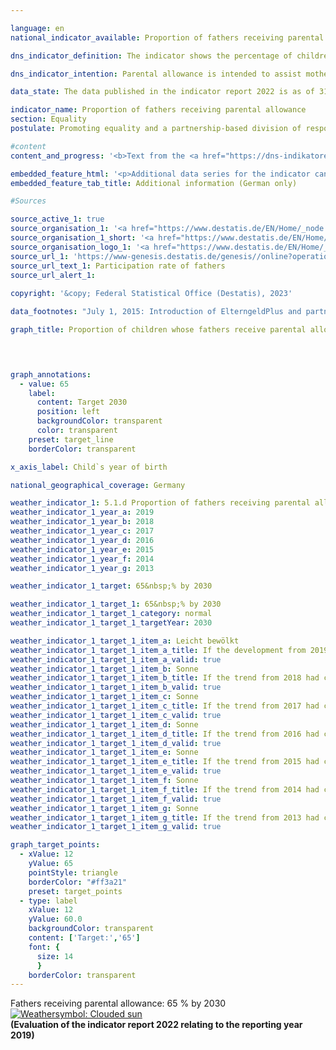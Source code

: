 ```yaml
---

language: en    
national_indicator_available: Proportion of fathers receiving parental allowance    

dns_indicator_definition: The indicator shows the percentage of children whose fathers receiving parental allowance.    

dns_indicator_intention: Parental allowance is intended to assist mothers and fathers in sharing their tasks in a spirit of partnership and in successfully reconciling work and family life. The introduction of parental allowance plus (ElterngeldPlus) and the partnership bonus (Partnerschaftsbonus) in particular are intended to keep driving social change in the stereotypical role models for mothers and fathers and ultimately to promote equality of opportunity in the labour market. For that reason, the German Federal Government has set itself the target of increasing the proportion of fathers receiving parental allowance to 65&nbsp;% by 2030.    

data_state: The data published in the indicator report 2022 is as of 31 October 2022. The data shown on this platform is updated regularly, so that more current data may be available online than published in the <a href="https://dns-indikatoren.de/en/publications_reports/">indicator report 2022</a>.    

indicator_name: Proportion of fathers receiving parental allowance    
section: Equality    
postulate: Promoting equality and a partnership-based division of responsibilities    

#content     
content_and_progress: '<b>Text from the <a href="https://dns-indikatoren.de/en/publications_reports/">Indicator Report 2022&nbsp;</a></b><br><br>The Federal Parental Allowance and Parental Leave Act (Bundeselterngeld- und Elternzeitgesetz) introduced parental allowance as a family benefit in respect of children born on or after 1&nbsp;January 2007. To be eligible, claimants must have a permanent or common residence in Germany, live in the same household as their child, look after and bring up that child themselves and not engage in paid employment or, as the case may be, in full-time paid employment. Mothers and fathers are equally entitled.<br><br>Even if the child is not his or her natural child, the spouse or civil partner of the natural mother or father may receive parental allowance if both spouses or partners live in the same household. In more than 99&nbsp;% of cases, however, the beneficiaries are the biological parents, so that in the following simplified reference is made to mothers and fathers.<br><br>The figure for fathers receiving a share of parental allowance represents the percentage of children whose fathers received parental allowance as a percentage of all children born in a particular year for whom parental allowance was received. The existing numbers are based on completed payments of parental allowances for children of a specific year of birth. As a result, the numbers can only be calculated two years after the end of the respective year of birth. For the children born in 2008, fathers received parental allowance in 21.2&nbsp;% of cases, and this figure rose to 43.5&nbsp;% by 2019. The proportion of children whose mothers received parental allowance in the same period was far higher, amounting to about 98&nbsp;% in every year.<br><br>Although the percentage of fathers receiving parental allowance increased over time, the average period for which they received the allowance declined slightly from 3.7&nbsp;months for children born in 2008&nbsp;to 3.3&nbsp;months for children born in 2019.<br><br>These two effects also impacted on the development of the overall average period for which parental allowance was received by all fathers, <abbr title="that is to say (id est)" tabindex="0">i.e.</abbr> including those who did not receive any allowance. At the same time, the increase in the percentage of fathers receiving the allowance outweighed the decline in the period of receipt. The average period for which fathers in general obtained parental allowance increased from 0.8&nbsp;of a month for children born in 2008&nbsp;to 1.4&nbsp;months for those born in 2019. By comparison, the average period for which mothers in general received parental allowance rose from 11.5&nbsp;months for children born in 2008&nbsp;to 13.5&nbsp;months for those born in 2019.<br><br>The indicator is based on data from the parental allowance statistics, in which all payments of personal allowance are recorded on a quarterly basis. The data relates in each case to the year of birth of the child for whom the allowance has been granted. The figure used to calculate the value of the indicator is the number of children for whom parental allowance was actually granted, not the total number of children born in Germany. This is intended to avoid the inclusion in the calculation of children for whom there is no entitlement to parental allowance, such as the children of foreign asylum-seekers.<br><br>It is not yet possible to differentiate precisely on the basis of the parental allowance statistics between types of partnership in which the eligible persons are living, <abbr title="that is to say (id est)" tabindex="0">i.e.</abbr> whether it is a same-sex partnership. Therefore, for the purpose of calculating the indicator, it is assumed for simplification that exactly one father is entitled to benefits for each child.<br><br>For children born before 1&nbsp;July 2015, the maximum period for which parental allowance could be received was 14&nbsp;months. Parents whose children were born on or after 1&nbsp;July 2015&nbsp;are able to choose between basic parental allowance, parental allowance plus or a combination of both and can also obtain an additional partnership bonus in the form of four extra monthly payments of parental allowance plus. As a result, the period of receipt can be considerably extended.'    

embedded_feature_html: '<p>Additional data series for the indicator can be found <a href="https://dnsTestEnvironment.github.io/dns-indicators/public/AddInfos/de/5_1_d.pdf" target="_blank" >here</a>.</p><br><small>Note: You can display the PDF document directly in your browser or download the PDF document and open it with a PDF reader of your choice. We will be happy to advise you.</small>'
embedded_feature_tab_title: Additional information (German only)    

#Sources    

source_active_1: true
source_organisation_1: '<a href="https://www.destatis.de/EN/Home/_node.html" target="_blank" onclick="return confirm_alert('')>Federal Statistical Office</a>'
source_organisation_1_short: '<a href="https://www.destatis.de/EN/Home/_node.html" target="_blank" onclick="return confirm_alert('')>Federal Statistical Office</a>'
source_organisation_logo_1: '<a href="https://www.destatis.de/EN/Home/_node.html" target="_blank" onclick="return confirm_alert('')><img src="www.dnsTestEnvironment.github.io/dns-indicators/public/OrgImgEn/destatis.png" alt="Federal Statistical Office" title=" Click here to visit the homepage of the organizationFederal Statistical Office" style="height:60px; width:148px; border: transparent"/></a>'
source_url_1: 'https://www-genesis.destatis.de/genesis//online?operation=table&code=22922-0011&bypass=true&levelindex=0&levelid=1660813986805#abreadcrumb&language=en'
source_url_text_1: Participation rate of fathers
source_url_alert_1: 
    
copyright: '&copy; Federal Statistical Office (Destatis), 2023'    

data_footnotes: "July 1, 2015: Introduction of ElterngeldPlus and partnership bonus.<br>• For the evaluation of all completed benefit payments for a specific birth period, the maxi-mum possible reference period must be taken into account, so that data can only be present-ed with a larger time lag."    

graph_title: Proportion of children whose fathers receive parental allowance    

    


graph_annotations:
  - value: 65
    label:
      content: Target 2030
      position: left
      backgroundColor: transparent
      color: transparent
    preset: target_line
    borderColor: transparent    

x_axis_label: Child`s year of birth    

national_geographical_coverage: Germany    

weather_indicator_1: 5.1.d Proportion of fathers receiving parental allowance
weather_indicator_1_year_a: 2019
weather_indicator_1_year_b: 2018
weather_indicator_1_year_c: 2017
weather_indicator_1_year_d: 2016
weather_indicator_1_year_e: 2015
weather_indicator_1_year_f: 2014
weather_indicator_1_year_g: 2013

weather_indicator_1_target: 65&nbsp;% by 2030

weather_indicator_1_target_1: 65&nbsp;% by 2030
weather_indicator_1_target_1_category: normal
weather_indicator_1_target_1_targetYear: 2030

weather_indicator_1_target_1_item_a: Leicht bewölkt
weather_indicator_1_target_1_item_a_title: If the development from 2019 had continued, the target had been missed by at least 5&nbsp;documentat%, but by a maximum of 20&nbsp;% of the difference between the target value and the value at that time.
weather_indicator_1_target_1_item_a_valid: true
weather_indicator_1_target_1_item_b: Sonne
weather_indicator_1_target_1_item_b_title: If the trend from 2018 had continued, the target value would have been reached or missed by less than 5% of the difference between the target value and the value at that time.
weather_indicator_1_target_1_item_b_valid: true
weather_indicator_1_target_1_item_c: Sonne
weather_indicator_1_target_1_item_c_title: If the trend from 2017 had continued, the target value would have been reached or missed by less than 5% of the difference between the target value and the value at that time.
weather_indicator_1_target_1_item_c_valid: true
weather_indicator_1_target_1_item_d: Sonne
weather_indicator_1_target_1_item_d_title: If the trend from 2016 had continued, the target value would have been reached or missed by less than 5% of the difference between the target value and the value at that time.
weather_indicator_1_target_1_item_d_valid: true
weather_indicator_1_target_1_item_e: Sonne
weather_indicator_1_target_1_item_e_title: If the trend from 2015 had continued, the target value would have been reached or missed by less than 5% of the difference between the target value and the value at that time.
weather_indicator_1_target_1_item_e_valid: true
weather_indicator_1_target_1_item_f: Sonne
weather_indicator_1_target_1_item_f_title: If the trend from 2014 had continued, the target value would have been reached or missed by less than 5% of the difference between the target value and the value at that time.
weather_indicator_1_target_1_item_f_valid: true
weather_indicator_1_target_1_item_g: Sonne
weather_indicator_1_target_1_item_g_title: If the trend from 2013 had continued, the target value would have been reached or missed by less than 5% of the difference between the target value and the value at that time.
weather_indicator_1_target_1_item_g_valid: true    

graph_target_points:
  - xValue: 12
    yValue: 65
    pointStyle: triangle
    borderColor: "#ff3a21"
    preset: target_points
  - type: label
    xValue: 12
    yValue: 60.0
    backgroundColor: transparent
    content: ['Target:','65']
    font: {
      size: 14
      }
    borderColor: transparent    
---
```



<div>
  <div class="my-header">
    <label class="default">Fathers receiving parental allowance: 65&nbsp;% by 2030
      <a href="www.dnsTestEnvironment.github.io/dns-indicators/en/status"><img src="https://g205sdgs.github.io/sdg-indicators/public/Wettersymbole/Leicht bewölkt.png" title="If the development from 2019 had continued, the target had been missed by at least 5&nbsp;documentat%, but by a maximum of 20&nbsp;% of the difference between the target value and the value at that time." alt="Weathersymbol: Clouded sun"/>
      </a>
    </label>
  </div>
</div>
<div class="my-header-note">
  <label class="default"><b>(Evaluation of the indicator report 2022 relating to the reporting year 2019)
  </b></label>
</div>